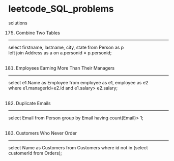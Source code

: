 # leetcode_SQL_problems
solutions

175. Combine Two Tables
-----------------------
select firstname, lastname, city, state
from Person as p                          </br>
left join Address as a 
on a.personid = p.personid;
</br></br>

181. Employees Earning More Than Their Managers
-----------------------------------------------
select e1.Name as Employee from employee as e1, employee as e2          
where e1.managerId=e2.id and e1.salary> e2.salary;
</br></br>

182. Duplicate Emails
-----------------------
select Email from Person
group by Email
having count(Email)> 1;
</br></br>

183. Customers Who Never Order
-------------------------------
select Name as Customers from Customers
where id not in (select customerId from Orders);
